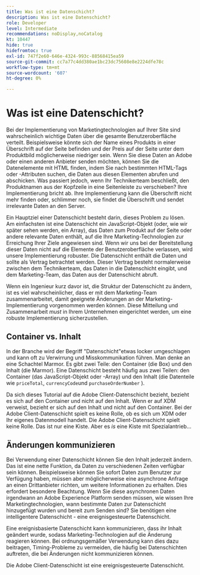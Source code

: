 ```yaml
---
title: Was ist eine Datenschicht?
description: Was ist eine Datenschicht?
role: Developer
level: Intermediate
recommendations: noDisplay,noCatalog
kt: 10447
hide: true
hidefromtoc: true
exl-id: 747f2e60-646e-4324-993c-88568415ea59
source-git-commit: cc7a77c4dd380ae1bc23dc75608e8e2224dfe78c
workflow-type: tm+mt
source-wordcount: '607'
ht-degree: 0%

---
```


# Was ist eine Datenschicht?

Bei der Implementierung von Marketingtechnologien auf Ihrer Site sind wahrscheinlich wichtige Daten über die gesamte Benutzeroberfläche verteilt. Beispielsweise könnte sich der Name eines Produkts in einer Überschrift auf der Seite befinden und der Preis auf der Seite unter dem Produktbild möglicherweise niedriger sein. Wenn Sie diese Daten an Adobe oder einen anderen Anbieter senden möchten, können Sie die Datenelemente mit HTML finden, indem Sie nach bestimmten HTML-Tags oder -Attributen suchen, die Daten aus diesen Elementen abrufen und abschicken. Was passiert jedoch, wenn Ihr Technikerteam beschließt, den Produktnamen aus der Kopfzeile in eine Seitenleiste zu verschieben? Ihre Implementierung bricht ab. Ihre Implementierung kann die Überschrift nicht mehr finden oder, schlimmer noch, sie findet die Überschrift und sendet irrelevante Daten an den Server.

Ein Hauptziel einer Datenschicht besteht darin, dieses Problem zu lösen. Am einfachsten ist eine Datenschicht ein JavaScript-Objekt (oder, wie wir später sehen werden, ein Array), das Daten zum Produkt auf der Seite oder andere relevante Daten enthält, auf die Ihre Marketing-Technologien zur Erreichung Ihrer Ziele angewiesen sind. Wenn wir uns bei der Bereitstellung dieser Daten nicht auf die Elemente der Benutzeroberfläche verlassen, wird unsere Implementierung robuster. Die Datenschicht enthält die Daten und sollte als Vertrag betrachtet werden. Dieser Vertrag besteht normalerweise zwischen dem Technikerteam, das Daten in die Datenschicht eingibt, und dem Marketing-Team, das Daten aus der Datenschicht abruft.

Wenn ein Ingenieur kurz davor ist, die Struktur der Datenschicht zu ändern, ist es viel wahrscheinlicher, dass er mit dem Marketing-Team zusammenarbeitet, damit geeignete Änderungen an der Marketing-Implementierung vorgenommen werden können. Diese Mitteilung und Zusammenarbeit _must_ in Ihrem Unternehmen eingerichtet werden, um eine robuste Implementierung sicherzustellen.

## Container vs. Inhalt

In der Branche wird der Begriff &quot;Datenschicht&quot;etwas locker umgeschlagen und kann oft zu Verwirrung und Misskommunikation führen. Man denke an eine Schachtel Marmor. Es gibt zwei Teile: den Container (die Box) und den Inhalt (die Marmor). Eine Datenschicht besteht häufig aus zwei Teilen: den Container (das JavaScript-Objekt oder -Array) und den Inhalt (die Datenteile wie `priceTotal`, `currencyCode`und `purchaseOrderNumber` ).

Da sich dieses Tutorial auf die Adobe Client-Datenschicht bezieht, bezieht es sich auf den Container und nicht auf den Inhalt. Wenn er auf XDM verweist, bezieht er sich auf den Inhalt und nicht auf den Container. Bei der Adobe Client-Datenschicht spielt es keine Rolle, ob es sich um XDM oder Ihr eigenes Datenmodell handelt. Die Adobe Client-Datenschicht spielt keine Rolle. Das ist nur eine Kiste. Aber es _is_ eine Kiste mit Spezialantrieb...

## Änderungen kommunizieren

Bei Verwendung einer Datenschicht können Sie den Inhalt jederzeit ändern. Das ist eine nette Funktion, da Daten zu verschiedenen Zeiten verfügbar sein können. Beispielsweise können Sie sofort Daten zum Benutzer zur Verfügung haben, müssen aber möglicherweise eine asynchrone Anfrage an einen Drittanbieter richten, um weitere Informationen zu erhalten. Dies erfordert besondere Beachtung. Wenn Sie diese asynchronen Daten irgendwann an Adobe Experience Platform senden müssen, wie wissen Ihre Marketingtechnologien, wann bestimmte Daten zur Datenschicht hinzugefügt wurden und bereit zum Senden sind? Sie benötigen eine intelligentere Datenschicht - eine ereignisgesteuerte Datenschicht.

Eine ereignisbasierte Datenschicht kann kommunizieren, dass ihr Inhalt geändert wurde, sodass Marketing-Technologien auf die Änderung reagieren können. Bei ordnungsgemäßer Verwendung kann dies dazu beitragen, Timing-Probleme zu vermeiden, die häufig bei Datenschichten auftreten, die bei Änderungen nicht kommunizieren können.

Die Adobe Client-Datenschicht ist eine ereignisgesteuerte Datenschicht.
